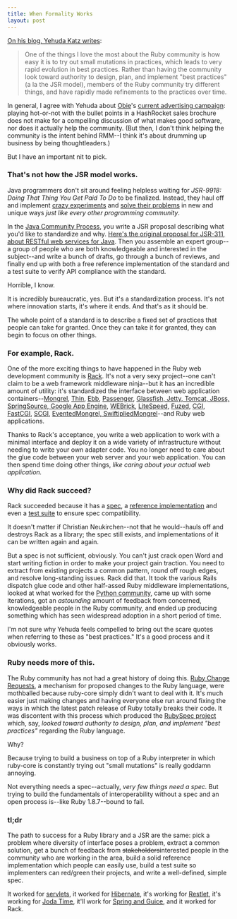 ```yaml
---
title: When Formality Works
layout: post
---
```


[On his blog, Yehuda Katz writes](http://yehudakatz.com/2009/05/02/incentivizing-innovation/):

> One of the things I love the most about the Ruby community is how easy it is
> to try out small mutations in practices, which leads to very rapid evolution
> in best practices. Rather than having the community look toward authority to
> design, plan, and implement "best practices" (a la the JSR model), members of
> the Ruby community try different things, and have rapidly made refinements to
> the practices over time.

In general, I agree with Yehuda about [Obie](http://obiefernandez.com)'s
[current advertising campaign](http://railsmaturitymodel.com/): playing
hot-or-not with the bullet points in a HashRocket sales brochure does not make
for a compelling discussion of what makes good software, nor does it actually
help the community. (But then, I don't think helping the community is the
intent behind RMM--I think it's about drumming up business by being
thoughtleaders.)

But I have an important nit to pick.

### That's not how the JSR model works.

Java programmers don't sit around feeling helpless waiting for *JSR-9918: Doing
That Thing You Get Paid To Do* to be finalized. Instead, they haul off and
implement [crazy experiments](http://functionaljava.org/) and
[solve their problems](http://www.thimbleware.com/projects/jrel) in new and
unique ways *just like every other programming community*.

In the [Java Community Process](http://jcp.org/en/procedures/jcp2), you write
a JSR proposal describing what you'd like to standardize and why. [Here's the original proposal for JSR-311, about RESTful web services for Java](http://www.jcp.org/en/jsr/detail?id=311#orig).
Then you assemble an expert group--a group of people who are both
knowledgeable and interested in the subject--and write a bunch of drafts, go
through a bunch of reviews, and finally end up with both a free reference
implementation of the standard and a test suite to verify API compliance with
the standard.

Horrible, I know.

It is incredibly bureaucratic, yes. But it's a standardization process. It's not
where innovation starts, it's where it ends. And that's as it should be.

The whole point of a standard is to describe a fixed set of practices that
people can take for granted. Once they can take it for granted, they can begin
to focus on other things.

### For example, Rack.

One of the more exciting things to have happened in the Ruby web development
community is [Rack](http://rack.rubyforge.org/). It's not a very sexy
project--one can't claim to be a web framework middleware ninja--but it has an
incredible amount of utility: it's standardized the interface between web
application containers--[Mongrel](http://mongrel.rubyforge.org/),
[Thin](http://code.macournoyer.com/thin/),
[Ebb](http://ebb.rubyforge.org/),
[Passenger](http://www.modrails.com/),
[Glassfish, Jetty, Tomcat, JBoss, SpringSource, Google App Engine](http://kenai.com/projects/jruby-rack/pages/Home),
[WEBrick](http://github.com/chneukirchen/rack/blob/d221938a6401d956ac6cfdc892f9b1c11b1fa31a/lib/rack/handler/webrick.rb),
[LiteSpeed](http://litespeedtech.com/),
[Fuzed](http://github.com/KirinDave/fuzed/tree/master),
[CGI](http://github.com/chneukirchen/rack/blob/d221938a6401d956ac6cfdc892f9b1c11b1fa31a/lib/rack/handler/cgi.rb),
[FastCGI](http://github.com/chneukirchen/rack/blob/d221938a6401d956ac6cfdc892f9b1c11b1fa31a/lib/rack/handler/fastcgi.rb),
[SCGI](http://github.com/chneukirchen/rack/blob/d221938a6401d956ac6cfdc892f9b1c11b1fa31a/lib/rack/handler/scgi.rb),
[EventedMongrel, SwiftipliedMongrel](http://swiftiply.swiftcore.org/mongrel.html)--and Ruby web applications.

Thanks to Rack's acceptance, you write a web application to work with a minimal
interface and deploy it on a wide variety of infrastructure without needing to
write your own adapter code. You no longer need to care about the glue code
between your web server and your web application. You can then spend time doing
other things, *like caring about your actual web application.*

### Why did Rack succeed?

Rack succeeded because it has a [spec](http://rack.rubyforge.org/doc/SPEC.html),
a [reference implementation](http://github.com/rack/rack/tree/master) and even
a [test suite](http://github.com/rack/rack/blob/815342a8e15db564b766f209ffb1e340233f064f/lib/rack/lint.rb)
to ensure spec compatibility.

It doesn't matter if Christian Neukirchen--not that he would--hauls off and
destroys Rack as a library; the spec still exists, and implementations of it can
be written again and again.

But a spec is not sufficient, obviously. You can't just crack open Word and
start writing fiction in order to make your project gain traction. You need to
extract from existing projects a common pattern, round off rough edges, and
resolve long-standing issues. Rack did that. It took the various Rails dispatch
glue code and other half-assed Ruby middleware implementations, looked at what
worked for the [Python community](http://www.python.org/dev/peps/pep-0333), came
up with some iterations, got an *astounding* amount of feedback from concerned,
knowledgeable people in the Ruby community, and ended up producing something
which has seen widespread adoption in a short period of time.

I'm not sure why Yehuda feels compelled to bring out the scare quotes when
referring to these as "best practices." It's a good process and it obviously
works.

### Ruby needs more of this.

The Ruby community has not had a great history of doing this.
[Ruby Change Requests](http://rcrchive.net/), a mechanism for proposed changes
to the Ruby language, were mothballed because ruby-core simply didn't want to
deal with it. It's much easier just making changes and having everyone else run
around fixing the ways in which the latest patch release of Ruby totally breaks
their code. It was discontent with this process which produced the
[RubySpec project](http://www.rubyspec.org) which, say, *looked toward authority
to design, plan, and implement "best practices"* regarding the Ruby language.

Why?

<div class="panel">
Because trying to build a business on top of a Ruby interpreter in which
ruby-core is constantly trying out "small mutations" is really goddamn
annoying.
</div>

Not everything needs a spec--actually, *very few things need a spec.* But
trying to build the fundamentals of interoperability without a spec and an open
process is--like Ruby 1.8.7--bound to fail.

### tl;dr

The path to success for a Ruby library and a JSR are the same: pick a problem
where diversity of interface poses a problem, extract a common solution, get a
bunch of feedback from <del>stakeholders</del>interested people in the
community who are working in the area, build a solid reference implementation
which people can easily use, build a test suite so implementers can red/green
their projects, and write a well-defined, simple spec.

It worked for [servlets](http://jcp.org/en/jsr/detail?id=315),
it worked for [Hibernate](http://jcp.org/en/jsr/detail?id=220),
it's working for [Restlet](http://jcp.org/en/jsr/detail?id=311),
it's working for [Joda Time](http://jcp.org/en/jsr/detail?id=310),
it'll work for [Spring and Guice](http://docs.google.com/Doc?id=dd2fhx4z_13cw24s7dj),
and it worked for Rack.
